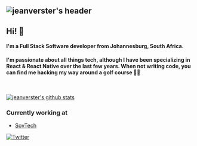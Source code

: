 ## ![jeanverster's header](https://i.imgur.com/Vyvn2i5.jpg)

<!--
**jeanverster/jeanverster** is a ✨ _special_ ✨ repository because its `README.md` (this file) appears on your GitHub profile.

Here are some ideas to get you started:

- 🔭 I’m currently working on ...
- 🌱 I’m currently learning ...
- 👯 I’m looking to collaborate on ...
- 🤔 I’m looking for help with ...
- 💬 Ask me about ...
- 📫 How to reach me: ...
- 😄 Pronouns: ...
- ⚡ Fun fact: ...
-->

## Hi! 👋

#### I'm a Full Stack Software developer from Johannesburg, South Africa.
#### I'm passionate about all things tech, although I have been specializing in React & React Native over the last few years. When not writing code, you can find me hacking my way around a golf course 🏌🏼

<br />

[![jeanverster's github stats](https://github-readme-stats.vercel.app/api?username=jeanverster)](https://github.com/anuraghazra/github-readme-stats)

### Currently working at
- [SovTech](https://sovtech.com)

<!-- Actual text -->

[![Twitter][1.2]][1]

<!-- Icons -->

[1.2]: https://i.imgur.com/QHiR8dv.png (twitter icon)

<!-- Links to your social media accounts -->

[1]: https://twitter.com/jeanverster
